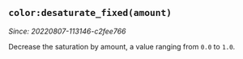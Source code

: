 ## `color:desaturate_fixed(amount)`

*Since: 20220807-113146-c2fee766*

Decrease the saturation by amount, a value ranging from `0.0` to `1.0`.


